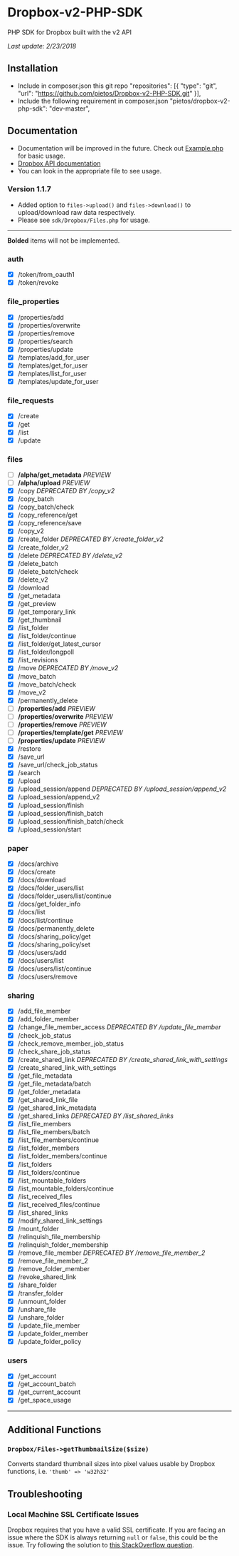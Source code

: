 # Dropbox-v2-PHP-SDK
PHP SDK for Dropbox built with the v2 API

*Last update: 2/23/2018*

## Installation
- Include in composer.json this git repo
"repositories": [{
        "type": "git",
        "url": "https://github.com/pietos/Dropbox-v2-PHP-SDK.git"
 }],
- Include the following requirement in composer.json
  "pietos/dropbox-v2-php-sdk": "dev-master",

## Documentation
- Documentation will be improved in the future. Check out [Example.php](Example.php) for basic usage.
- [Dropbox API documentation](https://www.dropbox.com/developers/documentation/http/documentation)
- You can look in the appropriate file to see usage.

### Version 1.1.7
- Added option to `files->upload()` and `files->download()` to upload/download raw data respectively.
- Please see `sdk/Dropbox/Files.php` for usage.
----------------------

**Bolded** items will not be implemented.

### auth
- [x] /token/from_oauth1
- [x] /token/revoke

### file_properties
- [x] /properties/add
- [x] /properties/overwrite
- [x] /properties/remove
- [x] /properties/search
- [x] /properties/update
- [x] /templates/add_for_user
- [x] /templates/get_for_user
- [x] /templates/list_for_user
- [x] /templates/update_for_user

### file_requests
- [x] /create
- [x] /get
- [x] /list
- [x] /update

### files
- [ ] **/alpha/get_metadata** *PREVIEW*
- [ ] **/alpha/upload** *PREVIEW*
- [x] /copy *DEPRECATED BY /copy_v2*
- [x] /copy_batch
- [x] /copy_batch/check
- [x] /copy_reference/get
- [x] /copy_reference/save
- [x] /copy_v2
- [x] /create_folder *DEPRECATED BY /create_folder_v2*
- [x] /create_folder_v2
- [x] /delete *DEPRECATED BY /delete_v2*
- [x] /delete_batch
- [x] /delete_batch/check
- [x] /delete_v2
- [x] /download
- [x] /get_metadata
- [x] /get_preview
- [x] /get_temporary_link
- [x] /get_thumbnail
- [x] /list_folder
- [x] /list_folder/continue
- [x] /list_folder/get_latest_cursor
- [x] /list_folder/longpoll
- [x] /list_revisions
- [x] /move *DEPRECATED BY /move_v2*
- [x] /move_batch
- [x] /move_batch/check
- [x] /move_v2
- [x] /permanently_delete
- [ ] **/properties/add** *PREVIEW*
- [ ] **/properties/overwrite** *PREVIEW*
- [ ] **/properties/remove** *PREVIEW*
- [ ] **/properties/template/get** *PREVIEW*
- [ ] **/properties/update** *PREVIEW*
- [x] /restore
- [x] /save_url
- [x] /save_url/check_job_status
- [x] /search
- [x] /upload
- [x] /upload_session/append *DEPRECATED BY /upload_session/append_v2*
- [x] /upload_session/append_v2
- [x] /upload_session/finish
- [x] /upload_session/finish_batch
- [x] /upload_session/finish_batch/check
- [x] /upload_session/start

### paper
- [x] /docs/archive
- [x] /docs/create
- [x] /docs/download
- [x] /docs/folder_users/list
- [x] /docs/folder_users/list/continue
- [x] /docs/get_folder_info
- [x] /docs/list
- [x] /docs/list/continue
- [x] /docs/permanently_delete
- [x] /docs/sharing_policy/get
- [x] /docs/sharing_policy/set
- [x] /docs/users/add
- [x] /docs/users/list
- [x] /docs/users/list/continue
- [x] /docs/users/remove

### sharing
- [x] /add_file_member
- [x] /add_folder_member
- [x] /change_file_member_access *DEPRECATED BY /update_file_member*
- [x] /check_job_status
- [x] /check_remove_member_job_status
- [x] /check_share_job_status
- [x] /create_shared_link *DEPRECATED BY /create_shared_link_with_settings*
- [x] /create_shared_link_with_settings
- [x] /get_file_metadata
- [x] /get_file_metadata/batch
- [x] /get_folder_metadata
- [x] /get_shared_link_file
- [x] /get_shared_link_metadata
- [x] /get_shared_links *DEPRECATED BY /list_shared_links*
- [x] /list_file_members
- [x] /list_file_members/batch
- [x] /list_file_members/continue
- [x] /list_folder_members
- [x] /list_folder_members/continue
- [x] /list_folders
- [x] /list_folders/continue
- [x] /list_mountable_folders
- [x] /list_mountable_folders/continue
- [x] /list_received_files
- [x] /list_received_files/continue
- [x] /list_shared_links
- [x] /modify_shared_link_settings
- [x] /mount_folder
- [x] /relinquish_file_membership
- [x] /relinquish_folder_membership
- [x] /remove_file_member *DEPRECATED BY /remove_file_member_2*
- [x] /remove_file_member_2
- [x] /remove_folder_member
- [x] /revoke_shared_link
- [x] /share_folder
- [x] /transfer_folder
- [x] /unmount_folder
- [x] /unshare_file
- [x] /unshare_folder
- [x] /update_file_member
- [x] /update_folder_member
- [x] /update_folder_policy

### users
- [x] /get_account
- [x] /get_account_batch
- [x] /get_current_account
- [x] /get_space_usage
------------------

## Additional Functions

### `Dropbox/Files->getThumbnailSize($size)`
Converts standard thumbnail sizes into pixel values usable by Dropbox functions, i.e. `'thumb' => 'w32h32'`

## Troubleshooting

### Local Machine SSL Certificate Issues
Dropbox requires that you have a valid SSL certificate. If you are facing an issue where the SDK is always returning `null` or `false`, this could be the issue. Try following the solution to [this StackOverflow question](https://stackoverflow.com/questions/28858351/php-ssl-certificate-error-unable-to-get-local-issuer-certificate).
